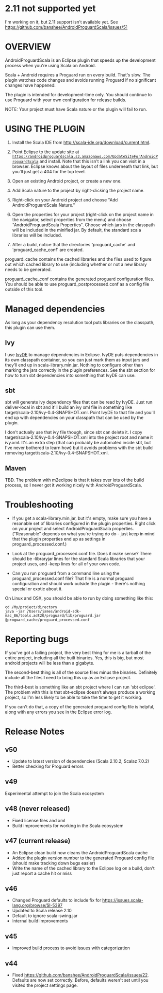 # 2.11 not supported yet

I'm working on it, but 2.11 support isn't available yet.  See https://github.com/banshee/AndroidProguardScala/issues/51

# OVERVIEW

AndroidProguardScala is an Eclipse plugin that speeds up the development process when you're using Scala on Android.

Scala + Android requires a Proguard run on every build.  That's slow.  The plugin watches code changes
and avoids running Proguard if no significant changes have happened.

The plugin is intended for development-time only.  You should continue to use Proguard with your own configuration
for release builds.

NOTE:  Your project must have Scala nature or the plugin will fail to run.

# USING THE PLUGIN

1.  Install the Scala IDE from http://scala-ide.org/download/current.html.

1.  Point Eclipse to the update site at <code>https://androidproguardscala.s3.amazonaws.com/UpdateSiteForAndroidProguardScala</code> and install.
Note that this isn't a link you can visit in a browser.
Eclipse knows about the layout of files underneath that link, but you'll just get a 404 for the top level.

2.  Open an existing Android project, or create a new one.

2.  Add Scala nature to the project by right-clicking the project name.

2.  Right-click on your Android project and choose "Add AndroidProguardScala Nature."

3.  Open the properties for your project (right-click on the project name in the navigator, select properties from the menu)
and choose "AndroidProguardScala Properties".  Choose which jars in the classpath will be included in the minified jar.  By
default, the standard scala libraries will be included.

4.  After a build, notice that the directories 'proguard_cache' and 'proguard_cache_conf' are created.

proguard_cache contains the cached libraries and the files used to figure out which cached library to use (including whether or
not a new library needs to be generated.

proguard_cache_conf contains the generated proguard configuration files.  You should be able to use 
proguard_postprocessed.conf as a config file outside of this tool.

# Managed dependencies

As long as your dependency resolution tool puts libraries on the classpath, this plugin can use them.

## Ivy

I use [IvyDE](http://ant.apache.org/ivy/ivyde/) to manage dependencies in Eclipse.
IvyDE puts dependencies in its own classpath container, so you can just mark them as input jars
and they'll end up in scala-library.min.jar.  Nothing to configure other than marking the jars correctly in the plugin preferences.
See the sbt section for how to turn sbt dependencies into something that IvyDE can use.

## sbt

sbt will generate ivy dependency files that can be read by IvyDE.  Just run deliver-local in sbt and it'll build an ivy xml file in
something like target/scala-2.10/ivy-0.4-SNAPSHOT.xml.  Point IvyDE to that file and you'll end up with dependencies on your
classpath that can be used by the plugin.

I don't actually use that ivy file though, since sbt can delete it.  I copy target/scala-2.10/ivy-0.4-SNAPSHOT.xml into the
project root and name it ivy.xml.  It's an extra step (that can probably be automated inside sbt, but I've never bothered to learn 
how) but it avoids problems with the sbt build removing target/scala-2.10/ivy-0.4-SNAPSHOT.xml.

## Maven

TBD.  The problem with m2eclipse is that it takes over lots of the build process, so I never got it working nicely with
AndroidProguardScala.

# Troubleshooting

* If you get a scala-library.min.jar, but it's empty, make sure you have a resonable set of libraries configured in the 
plugin properties.  Right click on your project and select AndroidProguardScala properties.  ("Reasonable" depends on what you're
trying do do - just keep in mind that the plugin properties end up as settings in proguard_processed.conf.)

* Look at the proguard_processed.conf file.  Does it make sense?  There should be -libraryjar lines for the standard Scala
libraries that your project uses, and -keep lines for all of your own code.

* Can you run proguard from a command line using the proguard_processed.conf file?  That file is a normal proguard configuration
and should work outside the plugin - there's nothing special or exotic about it.

On Linux and OSX, you should be able to run by doing something like this:

```
cd /My/project/directory
java -jar /Users/james/android-sdk-mac_86/tools.adt20/proguard/lib/proguard.jar @proguard_cache/proguard_processed.conf
```

# Reporting bugs

If you've got a failing project, the very best thing for me is a tarball of the entire project,
including all the built binaries.  Yes, this is big, but most android projects will be less than a gigabyte.

The second-best thing is all of the source files minus the binaries.  Definitely include all the files I need to 
bring this up as an Eclipse project.

The third-best is something like an sbt project where I can run 'sbt eclipse'.  The problem with this is that 
sbt-eclipse doesn't always produce a working project, so I'm less likely to be able to take the time to get it working.

If you can't do that, a copy of the generated proguard config file is helpful, along with any errors you see in the 
Eclipse error log.

# Release Notes

## v50

* Update to latest version of dependencies (Scala 2.10.2, Scalaz 7.0.2)
* Better checking for Proguard errors

## v49

Experimental attempt to join the Scala ecosystem

## v48 (never released)

* Fixed license files and xml
* Build improvements for working in the Scala ecosystem

## v47 (current release)

* An Eclipse clean build now cleans the AndroidProguardScala cache
* Added the plugin version number to the generated Proguard config file (should make tracking down bugs easier)
* Write the name of the cached library to the Eclipse log on a build, don't just report a cache hit or miss

## v46

* Changed Proguard defaults to include fix for https://issues.scala-lang.org/browse/SI-5397 
* Updated to Scala release 2.10
* Default to ignore scala-swing.jar
* Internal build improvements

## v45

* Improved build process to avoid issues with categorization

## v44

* Fixed https://github.com/banshee/AndroidProguardScala/issues/22.  Defaults are now set correctly.  Before, defaults weren't set
until you visited the project settings page.

